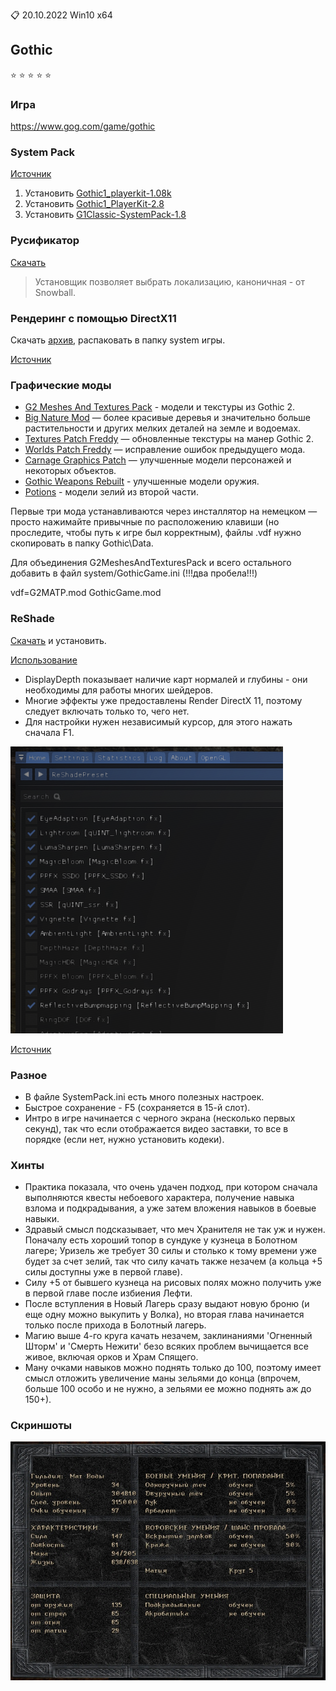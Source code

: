 :clipboard: 20.10.2022 Win10 x64

## Gothic

:star: :star: :star: :star: :star:

### Игра

https://www.gog.com/game/gothic

### System Pack

[Источник](https://rpgrussia.com/resources/systempack.643/)

1. Установить [Gothic1_playerkit-1.08k](https://github.com/Unicornum/Db.Games/releases/download/Gothic/1.Gothic1_playerkit-1.08k.exe)
2. Установить [Gothic1_PlayerKit-2.8](https://github.com/Unicornum/Db.Games/releases/download/Gothic/2.Gothic1_PlayerKit-2.8.exe)
3. Установить [G1Classic-SystemPack-1.8](https://github.com/Unicornum/Db.Games/releases/download/Gothic/3.G1Classic-SystemPack-1.8.exe)

### Русификатор

[Скачать](https://github.com/Unicornum/Db.Games/releases/download/Gothic/G1LangPack.Cyrillic.-0.2.exe)

> Установщик позволяет выбрать локализацию, каноничная - от Snowball.

### Рендеринг с помощью DirectX11

Скачать [архив](https://github.com/Unicornum/Db.Games/releases/download/Gothic/GD3D11-17.8-dev8.zip), распаковать в папку system игры.

[Источник](https://github.com/Kirides/GD3D11/releases)

### Графические моды

- [G2 Meshes And Textures Pack](https://github.com/Unicornum/Db.Games/releases/download/Gothic/1.G2-Meshes-And-Textures-Pack-v0.2b-Setup.exe) - модели и текстуры из Gothic 2.
- [Big Nature Mod](https://github.com/Unicornum/Db.Games/releases/download/Gothic/2.Big-nature-mod.exe) — более красивые деревья и значительно больше растительности и других мелких деталей на земле и водоемах.
- [Textures Patch Freddy](https://github.com/Unicornum/Db.Games/releases/download/Gothic/3.Textures_Patch_Freddy-0.8.exe) — обновленные текстуры на манер Gothic 2.
- [Worlds Patch Freddy](https://github.com/Unicornum/Db.Games/releases/download/Gothic/4.worlds_patch_freddy-1.01.exe) — исправление ошибок предыдущего мода.
- [Carnage Graphics Patch](https://github.com/Unicornum/Db.Games/releases/download/Gothic/5.Carnage_Graphics_patch.VDF) — улучшенные модели персонажей и некоторых объектов.
- [Gothic Weapons Rebuilt](https://github.com/Unicornum/Db.Games/releases/download/Gothic/6.Gothic_Weapons_Rebuilt.VDF) - улучшенные модели оружия.
- [Potions](https://github.com/Unicornum/Db.Games/releases/download/Gothic/7.Potions.vdf) - модели зелий из второй части.

Первые три мода устанавливаются через инсталлятор на немецком — просто нажимайте привычные по расположению клавиши (но проследите, чтобы путь к игре был корректным), файлы .vdf нужно скопировать в папку Gothic\Data.

Для объединения G2MeshesAndTexturesPack и всего остального добавить в файл system/GothicGame.ini (!!!два пробела!!!)

vdf=G2MATP.mod  GothicGame.mod

### ReShade

[Скачать](https://github.com/Unicornum/Db.Games/releases/download/Gothic/ReShade_Setup_4.9.1.exe) и установить.

[Использование](Использование.pdf)

- DisplayDepth показывает наличие карт нормалей и глубины - они необходимы для работы многих шейдеров.
- Многие эффекты уже предоставлены Render DirectX 11, поэтому следует включать только то, чего нет.
- Для настройки нужен независимый курсор, для этого нажать сначала F1.

![ReShade](ReShade.png)

[Источник](https://reshade.me/)

### Разное

- В файле SystemPack.ini есть много полезных настроек.
- Быстрое сохранение - F5 (сохраняется в 15-й слот).
- Интро в игре начинается с черного экрана (несколько первых секунд), так что если отображается видео заставки, то все в порядке (если нет, нужно установить кодеки).

### Хинты

- Практика показала, что очень удачен подход, при котором сначала выполняются квесты небоевого характера, получение навыка взлома и подкрадывания, а уже затем вложения навыков в боевые навыки.
- Здравый смысл подсказывает, что меч Хранителя не так уж и нужен. Поначалу есть хороший топор в сундуке у кузнеца в Болотном лагере; Уризель же требует 30 силы и столько к тому времени уже будет за счет зелий, так что силу качать также незачем (а кольца +5 силы доступны уже в первой главе).
- Силу +5 от бывшего кузнеца на рисовых полях можно получить уже в первой главе после избиения Лефти.
- После вступления в Новый Лагерь сразу выдают новую броню (и еще одну можно выкупить у Волка), но вторая глава начинается только после прихода в Болотный лагерь.
- Магию выше 4-го круга качать незачем, заклинаниями 'Огненный Шторм' и 'Смерть Нежити' безо всяких проблем вычищается все живое, включая орков и Храм Спящего.
- Ману очками навыков можно поднять только до 100, поэтому имеет смысл отложить увеличение маны зельями до конца (впрочем, больше 100 особо и не нужно, а зельями ее можно поднять аж до 150+).

### Скриншоты

![2020.01.26](2020.01.26.jpg)

